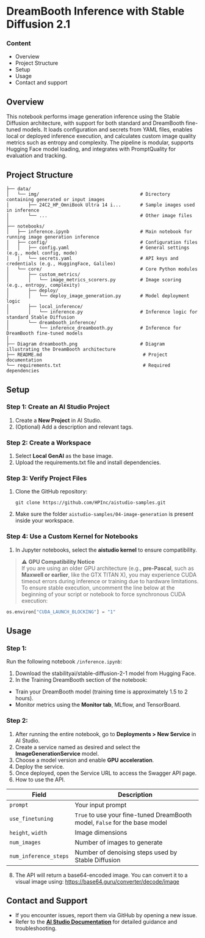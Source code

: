 # DreamBooth Inference with Stable Diffusion 2.1

### Content
- Overview
- Project Structure
- Setup
- Usage
- Contact and support

## Overview
This notebook performs image generation inference using the Stable Diffusion architecture, with support for both standard and DreamBooth fine-tuned models. It loads configuration and secrets from YAML files, enables local or deployed inference execution, and calculates custom image quality metrics such as entropy and complexity. The pipeline is modular, supports Hugging Face model loading, and integrates with PromptQuality for evaluation and tracking.

## Project Structure
```
├── data/
│   └── img/                                     # Directory containing generated or input images
│       ├── 24C2_HP_OmniBook Ultra 14 i...       # Sample images used in inference
│       └── ...                                  # Other image files
│
├── notebooks/
│   ├── inference.ipynb                          # Main notebook for running image generation inference
│   ├── config/                                  # Configuration files
│   │   ├── config.yaml                          # General settings (e.g., model config, mode)
│   │   └── secrets.yaml                         # API keys and credentials (e.g., HuggingFace, Galileo)
│   └── core/                                    # Core Python modules
│       ├── custom_metrics/
│       │   └── image_metrics_scorers.py         # Image scoring (e.g., entropy, complexity)
│       ├── deploy/
│       │   └── deploy_image_generation.py       # Model deployment logic
│       ├── local_inference/
│       │   └── inference.py                     # Inference logic for standard Stable Diffusion
│       └── dreambooth_inference/
│           └── inference_dreambooth.py          # Inference for DreamBooth fine-tuned models
│
├── Diagram dreambooth.png                       # Diagram illustrating the DreamBooth architecture
├── README.md                                     # Project documentation
└── requirements.txt                              # Required dependencies
```

## Setup

### Step 1: Create an AI Studio Project  
1. Create a **New Project** in AI Studio.   
2. (Optional) Add a description and relevant tags. 

### Step 2: Create a Workspace  
1. Select **Local GenAI** as the base image.
2. Upload the requirements.txt file and install dependencies.

### Step 3: Verify Project Files 
1. Clone the GitHub repository:  
   ```
   git clone https://github.com/HPInc/aistudio-samples.git
   ```  
2. Make sure the folder `aistudio-samples/04-image-generation` is present inside your workspace.

### Step 4: Use a Custom Kernel for Notebooks  
1. In Jupyter notebooks, select the **aistudio kernel** to ensure compatibility.


> ⚠️ **GPU Compatibility Notice**  
If you are using an older GPU architecture (e.g., **pre-Pascal**, such as **Maxwell or earlier**, like the GTX TITAN X), you may experience CUDA timeout errors during inference or training due to hardware limitations.  
To ensure stable execution, uncomment the line below at the beginning of your script or notebook to force synchronous CUDA execution:

```python
os.environ["CUDA_LAUNCH_BLOCKING"] = "1"
```

## Usage

### Step 1:
Run the following notebook `/inference.ipynb`:
1. Download the stabilityai/stable-diffusion-2-1 model from Hugging Face.
2. In the Training DreamBooth section of the notebook:
- Train your DreamBooth model (training time is approximately 1.5 to 2 hours).
- Monitor metrics using the **Monitor tab**, MLflow, and TensorBoard.

### Step 2:
1. After running the entire notebook, go to **Deployments > New Service** in AI Studio.
2. Create a service named as desired and select the **ImageGenerationService** model.
3. Choose a model version and enable **GPU acceleration**.
5. Deploy the service.
6. Once deployed, open the Service URL to access the Swagger API page.
7. How to use the API.

| Field               | Description                                                                 |
|--------------------|-----------------------------------------------------------------------------|
| `prompt`           | Your input prompt                                                           |
| `use_finetuning`   | `True` to use your fine-tuned DreamBooth model, `False` for the base model |
| `height`, `width`  | Image dimensions                                                            |
| `num_images`       | Number of images to generate                                                |
| `num_inference_steps` | Number of denoising steps used by Stable Diffusion                       |

8. The API will return a base64-encoded image. You can convert it to a visual image using: https://base64.guru/converter/decode/image



## Contact and Support  
- If you encounter issues, report them via GitHub by opening a new issue.  
- Refer to the **[AI Studio Documentation](https://zdocs.datascience.hp.com/docs/aistudio/overview)** for detailed guidance and troubleshooting.
